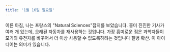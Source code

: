 ```yaml
---
title: '1월 16일 일요일'
---
```

이른 아침, 나는 프랑스의 "Natural Sciences"잡지를 보았습니다. 흥미 진진한 기사가 여러 개 있는데, 오래된 자동차를 재사용하는 것입니다. 가장 흥미로운 점은 과학자들이 모기의 유전자를 바꾸어서 더 이상 사용할 수 없도록하려는 것입니다 질병 확산. 이 아이디어는 의미가 있습니다.